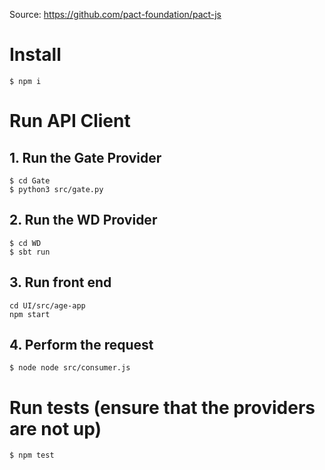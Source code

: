 Source: https://github.com/pact-foundation/pact-js

# Install

```
$ npm i
```

# Run API Client

## 1. Run the Gate Provider

```
$ cd Gate
$ python3 src/gate.py
```

## 2. Run the WD Provider

```
$ cd WD
$ sbt run
```

## 3. Run front end

```
cd UI/src/age-app
npm start
```

## 4. Perform the request

```
$ node node src/consumer.js 
```

# Run tests (ensure that the providers are not up)

```
$ npm test
```

